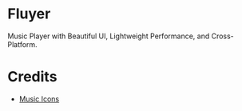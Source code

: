 # Fluyer
Music Player with Beautiful UI, Lightweight Performance, and Cross-Platform.

# Credits
- [Music Icons](https://www.flaticon.com/packs/music-249)